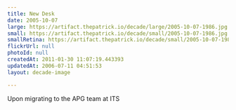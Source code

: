 ```yaml
---
title: New Desk
date: 2005-10-07
large: https://artifact.thepatrick.io/decade/large/2005-10-07-1986.jpg
small: https://artifact.thepatrick.io/decade/small/2005-10-07-1986.jpg
smallRetina: https://artifact.thepatrick.io/decade/small/2005-10-07-1986@2x.jpg
flickrUrl: null
photoId: null
createdAt: 2011-01-30 11:07:19.443393
updatedAt: 2006-07-11 04:51:53
layout: decade-image

---
```

Upon migrating to the APG team at ITS
